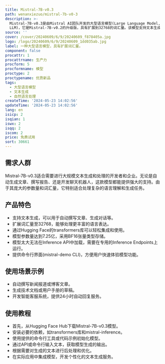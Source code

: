 ```yaml
---
title: Mistral-7B-v0.3
path: wenanxiezuo/mistral-7b-v0-3
description: >-
  Mistral-7B-v0.3是由Mistral AI团队开发的大型语言模型(Large Language Model,
  LLM)，它是Mistral-7B-v0.2的升级版，具有扩展到32768的词汇量。该模型支持文本生成，适合于需要文本生成能力的应用场景。目前，该模型没有内容审核机制，团队正在寻求社区合作，以实现更精细的内容审核，满足需要内容审核的部署环境。
source: ''
cover: /cover/20240609/6/9/20240609_f878405a.jpg
logo: /logo/20240609/6/9/20240609_1dd035ab.jpg
label: 一种大型语言模型，具有扩展词汇量。
component: false
procattr: 1
procattrname: 生产力
procform: 5
procformname: 模型
proctype: 2
proctypename: 优质新品
tags:
  - 大型语言模型
  - 文本生成
  - 自然语言处理
createTime: '2024-05-23 14:02:56'
updateTime: '2024-05-23 14:02:56'
lang: en
isicp: 2
isqian: 1
iswx: 2
isqq: 2
iscom: 2
price: 免费试用
sort: 30661
---
```




## 需求人群
Mistral-7B-v0.3适合需要进行大规模文本生成和处理的开发者和企业。无论是自动生成文章、撰写报告、还是开发聊天机器人，这款模型都能提供强大的支持。由于其庞大的参数量和词汇量，它特别适合处理复杂的语言理解和生成任务。

## 产品特色
* 支持文本生成，可以用于自动撰写文章、生成对话等。
* 扩展词汇量至32768，能够处理更丰富的语言表达。
* 通过Hugging Face的transformers库可以轻松集成和使用。
* 模型参数量达到7.25亿，采用BF16张量类型存储。
* 模型太大无法在Inference API中加载，需要在专用的Inference Endpoints上运行。
* 提供命令行界面(mistral-demo CLI)，方便用户快速体验模型功能。

## 使用场景示例
* 自动撰写新闻报道或博客文章。
* 生成技术文档或用户手册的草稿。
* 开发智能客服系统，提供24小时自动回复服务。

## 使用教程
* 首先，从Hugging Face Hub下载Mistral-7B-v0.3模型。
* 安装必要的依赖，如transformers库和mistral-inference。
* 使用提供的命令行工具或代码示例初始化模型。
* 通过API或命令行输入文本，获取模型生成的输出。
* 根据需要对生成的文本进行后处理和优化。
* 在实际应用中集成模型，开发个性化的文本生成服务。

  
